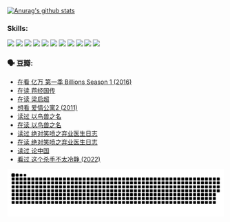 
[![Anurag's github stats](https://github-readme-stats.vercel.app/api?username=w940853815)](https://github.com/anuraghazra/github-readme-stats)

### Skills:

<code><img height="32" src="https://cdn.jsdelivr.net/npm/simple-icons@v5/icons/python.svg"></code>
<code><img height="32" src="https://cdn.jsdelivr.net/npm/simple-icons@v5/icons/javascript.svg"></code>
<code><img height="32" src="https://cdn.jsdelivr.net/npm/simple-icons@v5/icons/django.svg"></code>
<code><img height="32" src="https://cdn.jsdelivr.net/npm/simple-icons@v5/icons/flask.svg"></code>
<code><img height="32" src="https://cdn.jsdelivr.net/npm/simple-icons@v5/icons/vuetify.svg"></code>
<code><img height="32" src="https://cdn.jsdelivr.net/npm/simple-icons@v5/icons/git.svg"></code>
<code><img height="32" src="https://cdn.jsdelivr.net/npm/simple-icons@v5/icons/docker.svg"></code>
<code><img height="32" src="https://cdn.jsdelivr.net/npm/simple-icons@v5/icons/postgresql.svg"></code>
<code><img height="32" src="https://cdn.jsdelivr.net/npm/simple-icons@v5/icons/elasticsearch.svg"></code>
<code><img height="32" src="https://cdn.jsdelivr.net/npm/simple-icons@v5/icons/macos.svg"></code>
<code><img height="32" src="https://cdn.jsdelivr.net/npm/simple-icons@v5/icons/linux.svg"></code>

### 🗣 豆瓣:

<!-- DOUBAN-ACTIVITIES:START -->
- [在看 亿万 第一季 Billions Season 1‎ (2016)](https://www.douban.com/people/136069238/status/3878098700/?_i=53646786)
- [在读 蒋经国传](https://www.douban.com/people/136069238/status/3877458956/?_i=53646786)
- [在读 梁启超](https://www.douban.com/people/136069238/status/3876806133/?_i=53646786)
- [想看 爱情公寓2‎ (2011)](https://www.douban.com/people/136069238/status/3876682115/?_i=53646786)
- [读过 以鸟兽之名](https://www.douban.com/people/136069238/status/3876369302/?_i=53646786)
- [在读 以鸟兽之名](https://www.douban.com/people/136069238/status/3869094471/?_i=53646786)
- [读过 绝对笑喷之弃业医生日志](https://www.douban.com/people/136069238/status/3869093225/?_i=53646786)
- [在读 绝对笑喷之弃业医生日志](https://www.douban.com/people/136069238/status/3862106751/?_i=53646786)
- [读过 论中国](https://www.douban.com/people/136069238/status/3862105795/?_i=53646786)
- [看过 这个杀手不太冷静‎ (2022)](https://www.douban.com/people/136069238/status/3856458693/?_i=53646786)
<!-- DOUBAN-ACTIVITIES:END -->


![Snake animation](https://raw.githubusercontent.com/w940853815/w940853815/output/github-contribution-grid-snake.svg)

<!--
**w940853815/w940853815** is a ✨ _special_ ✨ repository because its `README.md` (this file) appears on your GitHub profile.

Here are some ideas to get you started:

- 🔭 I’m currently working on ...
- 🌱 I’m currently learning ...
- 👯 I’m looking to collaborate on ...
- 🤔 I’m looking for help with ...
- 💬 Ask me about ...
- 📫 How to reach me: ...
- 😄 Pronouns: ...
- ⚡ Fun fact: ...
-->
